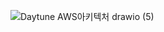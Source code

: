 ![Daytune AWS아키텍처 drawio (5)](https://github.com/ChewTheCud/daytune_server/assets/72256238/817e6733-0859-477d-95d5-c6d6ba7e3f03)
